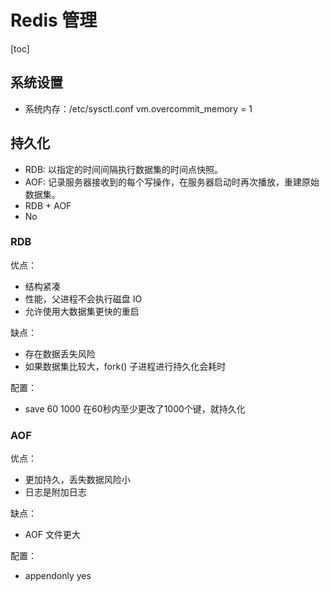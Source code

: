 # Redis 管理

[toc]

## 系统设置

- 系统内存：/etc/sysctl.conf vm.overcommit_memory = 1

## 持久化

- RDB: 以指定的时间间隔执行数据集的时间点快照。
- AOF: 记录服务器接收到的每个写操作，在服务器启动时再次播放，重建原始数据集。
- RDB + AOF
- No

### RDB

优点：

- 结构紧凑
- 性能，父进程不会执行磁盘 IO
- 允许使用大数据集更快的重启

缺点：

- 存在数据丢失风险
- 如果数据集比较大，fork() 子进程进行持久化会耗时

配置：

- save 60 1000 在60秒内至少更改了1000个键，就持久化

### AOF

优点：

- 更加持久，丢失数据风险小
- 日志是附加日志

缺点：

- AOF 文件更大

配置：

- appendonly yes
